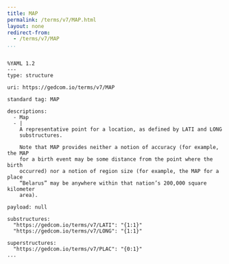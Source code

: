 ```yaml
---
title: MAP
permalink: /terms/v7/MAP.html
layout: none
redirect-from:
  - /terms/v7/MAP
...
```


```

%YAML 1.2
---
type: structure

uri: https://gedcom.io/terms/v7/MAP

standard tag: MAP

descriptions:
  - Map
  - |
    A representative point for a location, as defined by LATI and LONG
    substructures.
    
    Note that MAP provides neither a notion of accuracy (for example, the MAP
    for a birth event may be some distance from the point where the birth
    occurred) nor a notion of region size (for example, the MAP for a place
    “Belarus” may be anywhere within that nation’s 200,000 square kilometer
    area).

payload: null

substructures:
  "https://gedcom.io/terms/v7/LATI": "{1:1}"
  "https://gedcom.io/terms/v7/LONG": "{1:1}"

superstructures:
  "https://gedcom.io/terms/v7/PLAC": "{0:1}"
...

```
